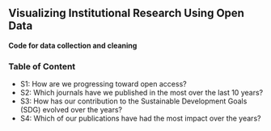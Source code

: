 ## Visualizing Institutional Research Using Open Data

**Code for data collection and cleaning**

### Table of Content
- S1: How are we progressing toward open access?
- S2: Which journals have we published in the most over the last 10 years?
- S3: How has our contribution to the Sustainable Development Goals (SDG) evolved over the years?
- S4: Which of our publications have had the most impact over the years?